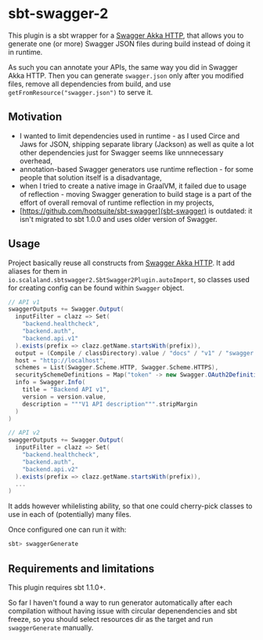 # sbt-swagger-2

This plugin is a sbt wrapper for a [Swagger Akka HTTP](https://github.com/swagger-akka-http/swagger-akka-http), that
allows you to generate one (or more) Swagger JSON files during build instead of doing it in runtime.

As such you can annotate your APIs, the same way you did in Swagger Akka HTTP. Then you can generate `swagger.json` only
after you modified files, remove all dependencies from build, and use `getFromResource("swagger.json")` to serve it.

## Motivation

 * I wanted to limit dependencies used in runtime - as I used Circe and Jaws for JSON, shipping separate library
   (Jackson) as well as quite a lot other dependencies just for Swagger seems like unnnecessary overhead,
 * annotation-based Swagger generators use runtime reflection - for some people that solution itself is a disadvantage,
 * when I tried to create a native image in GraalVM, it failed due to usage of reflection - moving Swagger generation
   to build stage is a part of the effort of overall removal of runtime reflection in my projects,
 * [https://github.com/hootsuite/sbt-swagger](sbt-swagger) is outdated: it isn't migrated to sbt 1.0.0 and uses older
   version of Swagger.

## Usage

Project basically reuse all constructs from [Swagger Akka HTTP](https://github.com/swagger-akka-http/swagger-akka-http).
It add aliases for them in `io.scalaland.sbtswagger2.SbtSwagger2Plugin.autoImport`, so classes used for creating config
can be found within `Swagger` object.

```scala
// API v1
swaggerOutputs += Swagger.Output(
  inputFilter = clazz => Set(
    "backend.healthcheck",
    "backend.auth",
    "backend.api.v1"
  ).exists(prefix => clazz.getName.startsWith(prefix)),
  output = (Compile / classDirectory).value / "docs" / "v1" / "swagger.json",
  host = "http://localhost",
  schemes = List(Swagger.Scheme.HTTP, Swagger.Scheme.HTTPS),
  securitySchemeDefinitions = Map("token" -> new Swagger.OAuth2Definition().password("/auth")),
  info = Swagger.Info(
    title = "Backend API v1",
    version = version.value,
    description = """V1 API description""".stripMargin
  )
)

// API v2
swaggerOutputs += Swagger.Output(
  inputFilter = clazz => Set(
    "backend.healthcheck",
    "backend.auth",
    "backend.api.v2"
  ).exists(prefix => clazz.getName.startsWith(prefix)),
  ...
)
```

It adds however whilelisting ability, so that one could cherry-pick classes to use in each of (potentially) many files.

Once configured one can run it with:

```scala
sbt> swaggerGenerate
```

## Requirements and limitations

This plugin requires sbt 1.1.0+.

So far I haven't found a way to run generator automatically after each compilation without having issue with circular
depenendencies and sbt freeze, so you should select resources dir as the target and run `swaggerGenerate` manually.
